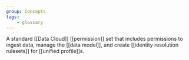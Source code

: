 ```yaml
---
group: Concepts
tags:
    - glossary
---
```

A standard [[Data Cloud]] [[permission]] set that includes permissions to ingest data, manage the [[data model]], and create [[identity resolution rulesets]] for [[unified profile]]s.